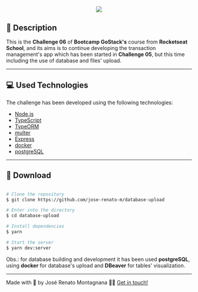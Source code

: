 <h1 align="center">
  <img src="https://ik.imagekit.io/dfw3q47dv0/Node_logo_1_65gY3glqL.jpeg">
</h1>

 ## 📝 Description

 This is the **Challenge 06** of **Bootcamp GoStack's** course from **Rocketseat School**, and its aims is to continue developing the transaction management's app which has been started in **Challenge 05**, but this time including the use of database and files' upload.

 ---

 ## 💻 Used Technologies

 The challenge has been developed using the following technologies:

 - [Node.js](https://nodejs.org/en/)
 - [TypeScript](https://www.typescriptlang.org/)
 - [TypeORM](https://typeorm.io/#/)
 - [multer](https://www.npmjs.com/package/multer)
 - [Express](https://expressjs.com/pt-br/)
 - [docker](https://www.docker.com/)
 - [postgreSQL](https://www.postgresql.org/)

 ---

 ## 📁 Download

 ```bash

# Clone the repository
$ git clone https://github.com/jose-renato-m/database-upload

# Enter into the directory
$ cd database-upload

# Install dependencies
$ yarn

# Start the server
$ yarn dev:server

 ```
Obs.: for database building and development it has been used **postgreSQL**, using **docker** for database's upload and **DBeaver** for tables' visualization.

---

Made with 💙 by José Renato Montagnana 👋🏻 [Get in touch!](https://www.linkedin.com/in/joserenato-devfullstack/)
